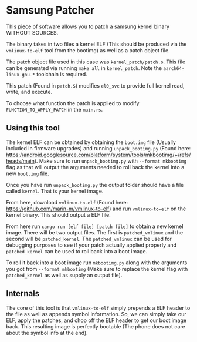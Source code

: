 # Samsung Patcher

This piece of software allows you to patch a samsung kernel binary WITHOUT SOURCES. 

The binary takes in two files a kernel ELF (This should be produced via the `vmlinux-to-elf` tool from the bootimg) as well as a patch object file. 

The patch object file used in this case was `kernel_patch/patch.o`. This file can be generated via running `make all` in `kernel_patch`. Note the `aarch64-linux-gnu-*` toolchain is required. 

This patch (Found in `patch.S`) modifies `el0_svc` to provide full kernel read, write, and execute. 

To choose what function the patch is applied to modify `FUNCTION_TO_APPLY_PATCH` in the `main.rs`.


## Using this tool

The kernel ELF can be obtained by obtaining the `boot.img` file (Usually included in firmware upgrades) and running `unpack_bootimg.py` (Found here: https://android.googlesource.com/platform/system/tools/mkbootimg/+/refs/heads/main). Make sure to run `unpack_bootimg.py` with `--format mkbootimg` flag as that will output the arguments needed to roll back the kernel into a new `boot.img` file.

Once you have run `unpack_bootimg.py` the output folder should have a file called `kernel`. That is your kernel image.

From here, download `vmlinux-to-elf` (Found here: https://github.com/marin-m/vmlinux-to-elf) and run `vmlinux-to-elf` on the kernel binary. This should output a ELF file. 

From here run `cargo run [elf file] [patch file]` to obtain a new kernel image. There will be two output files. The first is `patched_vmlinux` and the second will be `patched_kernel`. The `patched_vmlinux` can be used for debugging purposes to see if your patch actually applied properly and `patched_kernel` can be used to roll back into a boot image.

To roll it back into a boot image run `mkbootimg.py` along with the arguments you got from `--format mkbootimg` (Make sure to replace the kernel flag with `patched_kernel` as well as supply an output file). 


## Internals

The core of this tool is that `vmlinux-to-elf` simply prepends a ELF header to the file as well as appends symbol information. So, we can simply take our ELF, apply the patches, and chop off the ELF header to get our boot image back. This resulting image is perfectly bootable (The phone does not care about the symbol info at the end).